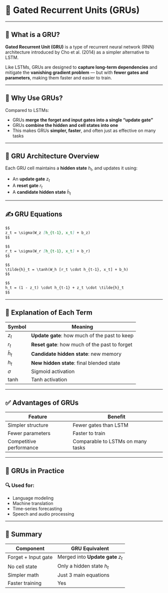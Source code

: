 # 🔁 **Gated Recurrent Units (GRUs)**

---

## 📘 **What is a GRU?**

**Gated Recurrent Unit (GRU)** is a type of recurrent neural network (RNN) architecture introduced by Cho et al. (2014) as a simpler alternative to LSTM.

Like LSTMs, GRUs are designed to **capture long-term dependencies** and mitigate the **vanishing gradient problem** — but with **fewer gates and parameters**, making them faster and easier to train.

---

## 🧠 **Why Use GRUs?**

Compared to LSTMs:

* GRUs **merge the forget and input gates into a single “update gate”**
* GRUs **combine the hidden and cell states into one**
* This makes GRUs **simpler, faster**, and often just as effective on many tasks

---

## 🧱 **GRU Architecture Overview**

Each GRU cell maintains a **hidden state** $h_t$, and updates it using:

* An **update gate** $z_t$
* A **reset gate** $r_t$
* A **candidate hidden state** $\tilde{h}_t$

---

## ✍️ **GRU Equations**

```markdown
$$
z_t = \sigma(W_z [h_{t-1}, x_t] + b_z)
$$

$$
r_t = \sigma(W_r [h_{t-1}, x_t] + b_r)
$$

$$
\tilde{h}_t = \tanh(W_h [r_t \cdot h_{t-1}, x_t] + b_h)
$$

$$
h_t = (1 - z_t) \cdot h_{t-1} + z_t \cdot \tilde{h}_t
$$
```

---

## 🧮 **Explanation of Each Term**

| Symbol        | Meaning                                        |
| ------------- | ---------------------------------------------- |
| $z_t$         | **Update gate**: how much of the past to keep  |
| $r_t$         | **Reset gate**: how much of the past to forget |
| $\tilde{h}_t$ | **Candidate hidden state**: new memory         |
| $h_t$         | **New hidden state**: final blended state      |
| $\sigma$      | Sigmoid activation                             |
| $\tanh$       | Tanh activation                                |

---

## ✅ **Advantages of GRUs**

| Feature                 | Benefit                           |
| ----------------------- | --------------------------------- |
| Simpler structure       | Fewer gates than LSTM             |
| Fewer parameters        | Faster to train                   |
| Competitive performance | Comparable to LSTMs on many tasks |

---

## 🔧 **GRUs in Practice**

### 🔍 Used for:

* Language modeling
* Machine translation
* Time-series forecasting
* Speech and audio processing

---

## 🧾 **Summary**

| Component           | GRU Equivalent                    |
| ------------------- | --------------------------------- |
| Forget + Input gate | Merged into **Update gate** $z_t$ |
| No cell state       | Only a hidden state $h_t$         |
| Simpler math        | Just 3 main equations             |
| Faster training     | Yes                               |
